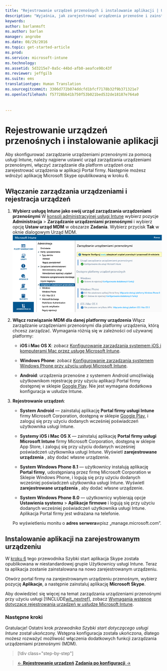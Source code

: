 ```yaml
---
title: "Rejestrowanie urządzeń przenośnych i instalowanie aplikacji | Usługa Microsoft Intune"
description: "Wyjaśnia, jak zarejestrować urządzenia przenośne i zainstalować aplikację na urządzeniu zarejestrowanym w usłudze Intune"
keywords: 
author: barlanmsft
ms.author: barlan
manager: angrobe
ms.date: 08/29/2016
ms.topic: get-started-article
ms.prod: 
ms.service: microsoft-intune
ms.technology: 
ms.assetid: 5d3215e7-0a5c-44bd-afb0-aeafce98c43f
ms.reviewer: jeffgilb
ms.suite: ems
translationtype: Human Translation
ms.sourcegitcommit: 3306d772b074ddcfd1bfcf7178b32f9b371321e7
ms.openlocfilehash: f57728bb41b750f53b021bed532de18187e764a0


---
```


# Rejestrowanie urządzeń przenośnych i instalowanie aplikacji
Aby skonfigurować zarządzanie urządzeniami przenośnymi za pomocą usługi Intune, należy najpierw ustawić urząd zarządzania urządzeniami przenośnymi, włączyć zarządzanie dla platform urządzeń oraz zarejestrować urządzenia w aplikacji Portal firmy. Następnie możesz wdrożyć aplikację Microsoft Skype opublikowaną w kroku 6.

## Włączanie zarządzania urządzeniami i rejestracja urządzeń

1.  **Wybierz usługę Intune jako swój urząd zarządzania urządzeniami przenośnymi** W [konsoli administracyjnej usługi Intune](https://manage.microsoft.com/) wybierz pozycje **Administracja** > **Zarządzanie urządzeniami przenośnymi** i wybierz opcję **Ustaw urząd MDM** w obszarze **Zadania**.  Wybierz przycisk **Tak** w oknie dialogowym Urząd MDM.
    ![Konsola administracyjna. Konfigurowanie usługi Intune jako urzędu MDM](./media/mdmAuthority.png)

2.  **Włącz rozwiązanie MDM dla danej platformy urządzenia** Włącz zarządzanie urządzeniami przenośnymi dla platformy urządzenia, którą chcesz zarządzać. Wymagania różnią się w zależności od używanej platformy:

    -   **iOS i Mac OS X**: zobacz [Konfigurowanie zarządzania systemem iOS i komputerami Mac przez usługę Microsoft Intune](/intune/deploy-use/set-up-ios-and-mac-management-with-microsoft-intune).

    -   **Windows Phone**: zobacz [Konfigurowanie zarządzania systemem Windows Phone przy użyciu usługi Microsoft Intune](/intune/deploy-use/set-up-windows-phone-management-with-microsoft-intune).

    -   **Android**: urządzenia przenośne z systemem Android umożliwiają użytkownikom rejestrację przy użyciu aplikacji Portal firmy dostępnej w sklepie [Google Play](https://play.google.com/store/apps/details?id=com.skype.raider). Nie jest wymagana dodatkowa konfiguracja w usłudze Intune.

3.  **Rejestrowanie urządzeń**:

    -   **System Android** — zainstaluj aplikację **Portal firmy usługi Intune** firmy Microsoft Corporation, dostępną w sklepie [Google Play](http://go.microsoft.com/fwlink/p/?LinkId=386612), i zaloguj się przy użyciu dodanych wcześniej poświadczeń użytkownika usługi Intune.

    -   **Systemy iOS i Mac OS X** — zainstaluj aplikację **Portal firmy usługi Microsoft Intune** firmy Microsoft Corporation, dostępną w sklepie App Store, i zaloguj się przy użyciu dodanych wcześniej poświadczeń użytkownika usługi Intune. Wyświetl **zarejestrowane urządzenia** , aby dodać własne urządzenie.

    -   **System Windows Phone 8.1** — użytkownicy instalują aplikację **Portal firmy**, udostępnianą przez firmę Microsoft Corporation w Sklepie Windows Phone, i logują się przy użyciu dodanych wcześniej poświadczeń użytkownika usługi Intune.  Wyświetl **zarejestrowane urządzenia** , aby dodać własne urządzenie.

    -   **System Windows Phone 8.0** — użytkownicy wybierają opcje **Ustawienia systemu** &gt; **Aplikacje firmowe** i logują się przy użyciu dodanych wcześniej poświadczeń użytkownika usługi Intune. Aplikacja Portal firmy jest wdrażana na telefonie.

    Po wyświetleniu monitu o **adres serwera**wpisz „manage.microsoft.com”.

## Instalowanie aplikacji na zarejestrowanym urządzeniu
W [kroku 6](start-with-a-paid-subscription-to-microsoft-intune-step-6.md) tego przewodnika Szybki start aplikacja Skype została opublikowana w niestandardowej grupie Użytkownicy usługi Intune. Teraz ta aplikacja zostanie zainstalowana na nowo zarejestrowanym urządzeniu.

Otwórz portal firmy na zarejestrowanym urządzeniu przenośnym, wybierz pozycję **Aplikacje**, a następnie zainstaluj aplikację **Microsoft Skype**.

Aby dowiedzieć się więcej na temat zarządzania urządzeniami przenośnymi przy użyciu usługi [!INCLUDE[wit_nextref](../includes/wit_nextref_md.md)], zobacz [Wymagania wstępne dotyczące rejestrowania urządzeń w usłudze Microsoft Intune](/intune/deploy-use/prerequisites-for-enrollment).


### Następne kroki
Gratulacje! Ostatni krok *przewodnika Szybki start dotyczącego usługi Intune* został ukończony. Wstępna konfiguracja została ukończona, dlatego możesz rozważyć możliwość włączenia dodatkowych funkcji zarządzania urządzeniami przenośnymi (MDM).

>[!div class="step-by-step"]

>[&larr; **Rejestrowanie urządzeń**](.\start-with-a-paid-subscription-to-microsoft-intune-step-8.md)     [**Zadania po konfiguracji** &rarr;](.\post-configuration-tasks.md)  



<!--HONumber=Oct16_HO3-->


